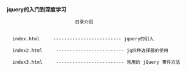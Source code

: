 **jquery的入门到深度学习**

                             目录介绍
                             
                             
      index.html     ------------------------- jquery的引入
      
      index2.html     ------------------------- jq四种选择器的使用
      
      index3.html     ------------------------- 常用的 jQuery 事件方法